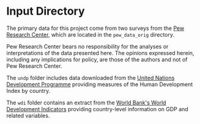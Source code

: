 # Input Directory

The primary data for this project come from two surveys from the [Pew Research Center](https://www.pewresearch.org/), which are located in the `pew_data_orig` directory. 

Pew Research Center bears no responsibility for the analyses or interpretations of the data presented here. The opinions expressed herein, including any implications for policy, are those of the authors and not of Pew Research Center.

The `undp` folder includes data downloaded from the [United Nations Development Programme](http://hdr.undp.org/en/content/human-development-index-hdi?utm_source=EN&utm_medium=GSR&utm_content=US_UNDP_PaidSearch_Brand_English&utm_campaign=CENTRAL&c_src=CENTRAL&c_src2=GSR&gclid=CjwKCAiAm7OMBhAQEiwArvGi3IK2ELvVA-vIGahLBe-_1_h075m03onZmT9ibNvc1yuknVo0SGPTLBoCMCEQAvD_BwE) providing measures of the Human Development Index by country.

The `wdi` folder contains an extract from the [World Bank's World Development Indicators](https://databank.worldbank.org/source/world-development-indicators) providing country-level information on GDP and related variables.
